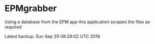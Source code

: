 # EPMgrabber
Using a database from the EPM app this application scrapes the files as required


Latest backup: Sun Sep 29 08:29:02 UTC 2019
